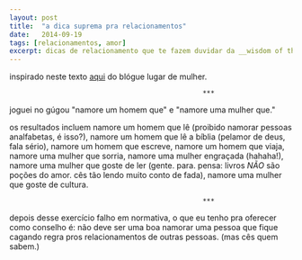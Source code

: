 ```yaml
---
layout: post
title:  "a dica suprema pra relacionamentos"
date:   2014-09-19
tags: [relacionamentos, amor]
excerpt: dicas de relacionamento que te fazem duvidar da __wisdom of the crowd__.
---
```

 
inspirado neste texto [aqui](http://lugardemulher.com.br/3-truques-para-secar-a-barriga/) do blógue lugar de mulher.

													***
													
joguei no gúgou "namore um homem que" e "namore uma mulher que."  

os resultados incluem  namore um homem que lê (proibido namorar pessoas analfabetas, é isso?), namore um homem que lê a bíblia (pelamor de deus, fala sério), namore um homem que escreve, namore um homem que viaja, namore uma mulher que sorria, namore uma mulher engraçada (hahaha!), namore uma mulher que goste de ler (gente. para. pensa: livros _NÃO_ são poções do amor.  cês tão lendo muito conto de fada), namore uma mulher que goste de cultura.

													***

depois desse exercício falho em normativa, o que eu tenho pra oferecer como conselho é: não deve ser uma boa namorar uma pessoa que fique cagando regra pros relacionamentos de outras pessoas.  (mas cês quem sabem.) 